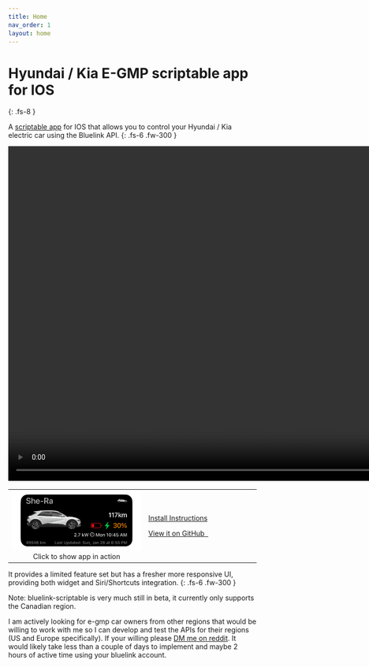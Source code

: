 ```yaml
---
title: Home
nav_order: 1
layout: home
---
```


# Hyundai / Kia E-GMP scriptable app for IOS
{: .fs-8 }

A [scriptable app](https://scriptable.app/) for IOS that allows you to control your Hyundai / Kia electric car using the Bluelink API. 
{: .fs-6 .fw-300 }


<script>
function lightbox_open() {
  var lightBoxVideo = document.getElementById("VisaChipCardVideo");
  window.scrollTo(0, 0);
  document.getElementById('light').style.display = 'block';
  document.getElementById('fade').style.display = 'block';
  lightBoxVideo.play();
}

function lightbox_close() {
  var lightBoxVideo = document.getElementById("VisaChipCardVideo");
  document.getElementById('light').style.display = 'none';
  document.getElementById('fade').style.display = 'none';
  lightBoxVideo.pause();
}
</script>

<div id="light">
  <a class="boxclose" id="boxclose" onclick="lightbox_close();"></a>
  <video id="VisaChipCardVideo" height="680" autoplay controls>
      <source src="./images/egmp-scriptable-in-use.mp4" type="video/mp4">
      <!--Browser does not support <video> tag -->
    </video>
</div>

<div id="fade" onClick="lightbox_close();"></div>

<table border="0">
<tr>
<td width="55%" class="aTable"><a href="#" onclick="lightbox_open();"><img src="./images/widget_charging.png" width="400" /></a>
<br/><center>Click to show app in action</center>
</td>
<td>

<p>
<a href="./pages/install" class="btn btn-primary fs-5 mb-4 mb-md-0 mr-2">Install Instructions</a>
</p>
<p>
<a href="https://github.com/andyfase/egmp-bluelink-scriptable" class="btn fs-5 mb-4 mb-md-0">View it on GitHub&#160;&#160;</a>
</p>

</td>
</tr>
</table>

It provides a limited feature set but has a fresher more responsive UI, providing both widget and Siri/Shortcuts integration.
{: .fs-6 .fw-300 }

Note: bluelink-scriptable is very much still in beta, it currently only supports the Canadian region.

I am actively looking for e-gmp car owners from other regions that would be willing to work with me so I can develop and test the APIs for their regions (US and Europe specifically). If your willing please [DM me on reddit](https://www.reddit.com/user/andyfase/). It would likely take less than a couple of days to implement and maybe 2 hours of active time using your bluelink account.